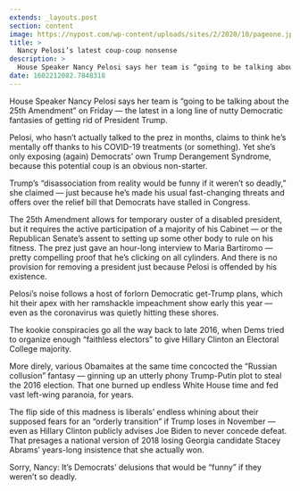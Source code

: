 ```yaml
--- 
extends: _layouts.post 
section: content 
image: https://nypost.com/wp-content/uploads/sites/2/2020/10/pageone.jpg?quality=90&strip=all&w=1200 
title: > 
  Nancy Pelosi’s latest coup-coup nonsense 
description: > 
  House Speaker Nancy Pelosi says her team is “going to be talking about the 25th Amendment” on Friday — the latest in a long line of nutty Democratic fantasies of getting rid of President Trump.Pelosi, who hasn’t actually talked to the prez in months, claims to think he’s mentally off thanks to his COVID-19 treatments (or something).Yet she’s only exposing (again) Democrats’ own Trump Derangement Syndrome, because this potential coup is an obvious non-starter.And there is no provision for removing a president just because Pelosi is offended by his existence.Sorry, Nancy: It’s Democrats’ delusions that would be “funny” if they weren’t so deadly. 
date: 1602212082.7848318 
--- 
```

House Speaker Nancy Pelosi says her team is “going to be talking about the 25th Amendment” on Friday — the latest in a long line of nutty Democratic fantasies of getting rid of President Trump.

Pelosi, who hasn’t actually talked to the prez in months, claims to think he’s mentally off thanks to his COVID-19 treatments (or something). Yet she’s only exposing (again) Democrats’ own Trump Derangement Syndrome, because this potential coup is an obvious non-starter.

Trump’s “disassociation from reality would be funny if it weren’t so deadly,” she claimed — just because he’s made his usual fast-changing threats and offers over the relief bill that Democrats have stalled in Congress.

The 25th Amendment allows for temporary ouster of a disabled president, but it requires the active participation of a majority of his Cabinet — or the Republican Senate’s assent to setting up some other body to rule on his fitness. The prez just gave an hour-long interview to Maria Bartiromo — pretty compelling proof that he’s clicking on all cylinders. And there is no provision for removing a president just because Pelosi is offended by his existence.

Pelosi’s noise follows a host of forlorn Democratic get-Trump plans, which hit their apex with her ramshackle impeachment show early this year — even as the coronavirus was quietly hitting these shores.

The kookie conspiracies go all the way back to late 2016, when Dems tried to organize enough “faithless electors” to give Hillary Clinton an Electoral College majority.

More direly, various Obamaites at the same time concocted the “Russian collusion” fantasy — ginning up an utterly phony Trump-Putin plot to steal the 2016 election. That one burned up endless White House time and fed vast left-wing paranoia, for years.

The flip side of this madness is liberals’ endless whining about their supposed fears for an “orderly transition” if Trump loses in November — even as Hillary Clinton publicly advises Joe Biden to never concede defeat. That presages a national version of 2018 losing Georgia candidate Stacey Abrams’ years-long insistence that she actually won.

Sorry, Nancy: It’s Democrats’ delusions that would be “funny” if they weren’t so deadly.